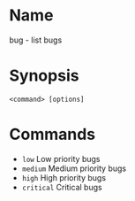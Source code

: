 # Name

bug - list bugs

# Synopsis

```
<command> [options]
```

# Commands

* `low` Low priority bugs
* `medium` Medium priority bugs
* `high` High priority bugs
* `critical` Critical bugs

